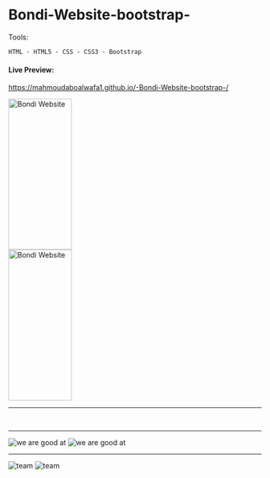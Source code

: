 # Bondi-Website-bootstrap-

Tools:
```
HTML - HTML5 - CSS - CSS3 - Bootstrap
```
#### Live Preview:
https://mahmoudaboalwafa1.github.io/-Bondi-Website-bootstrap-/

<div>
<img src="https://github.com/mahmoudaboalwafa1/-Bondi-Website-bootstrap-/assets/109794013/10d1969c-2902-44a0-b82e-bc3cab4d295b" title="Bondi Website" width="50%" height="300">
<img src="https://github.com/mahmoudaboalwafa1/-Bondi-Website-bootstrap-/assets/109794013/23e9d3d4-b77b-4807-81db-3b7d4b73dd1e" title="Bondi Website" width="50%" height="300">
</div>

------------------------------------------------------------------------------------------------------------------------------

<div>
  <img />
  <img/>
</div>

------------------------------------------------------------------------------------------------------------------------------

<div>
  <img src="https://github.com/mahmoudaboalwafa1/-Bondi-Website-bootstrap-/assets/109794013/97177698-7081-4e2d-a5ae-1cc8c133a4ab" title="we are good at"/>
  <img src="https://github.com/mahmoudaboalwafa1/-Bondi-Website-bootstrap-/assets/109794013/ce935703-c8af-4d22-87dc-3403fe55db81" title="we are good at"/>
</div>

------------------------------------------------------------------------------------------------------------------------------

<div>
  <img src="https://github.com/mahmoudaboalwafa1/-Bondi-Website-bootstrap-/assets/109794013/3a897996-8c78-49ca-ae24-65ae783bed1f" title="team"/>
  <img src=https://github.com/mahmoudaboalwafa1/-Bondi-Website-bootstrap-/assets/109794013/c60e3e80-991b-44e8-a0a0-4619b0a005b8" 
 title="team"/>
</div>
